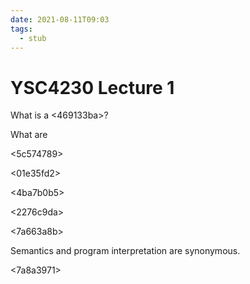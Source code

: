 ```yaml
---
date: 2021-08-11T09:03
tags: 
  - stub
---
```


# YSC4230 Lecture 1

What is a <469133ba>?

What are <d845d0a9>

<5c574789>

<01e35fd2>

<4ba7b0b5>

<c1739b16>



<2276c9da>

<7a663a8b>

<aab817fa>

<bd4e2157>

Semantics and program interpretation are synonymous.

<e46dc496>

<c5f086d7>

<7a8a3971>

<fe80d635>

<e58fa2e2>
